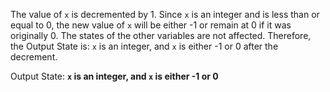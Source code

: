 The value of `x` is decremented by 1. Since `x` is an integer and is less than or equal to 0, the new value of `x` will be either -1 or remain at 0 if it was originally 0. The states of the other variables are not affected. Therefore, the Output State is: `x` is an integer, and `x` is either -1 or 0 after the decrement.

Output State: **`x` is an integer, and `x` is either -1 or 0**